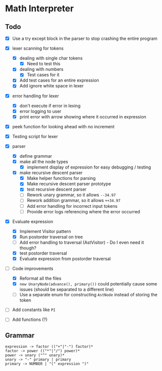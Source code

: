 # Math Interpreter



## Todo

 * [x] Use a try except block in the parser to stop crashing the entire program
* [x] lexer scanning for tokens
  * [x] dealing with single char tokens
    * [X] Need to test this
  * [x] dealing with numbers
    * [x] Test cases for it
  * [x] Add test cases for an entire expression
  * [x] Add ignore white space in lexer
* [x] error handling for lexer
  * [x] don't execute if error in lexing
  * [x] error logging to user
  * [x] print error with arrow showing where it occurred in expression
* [x] peek function for looking ahead with no increment
* [x] Testing script for lexer
* [x] parser
  * [x] define grammar
  * [x] make all the node types
    * [x] implement display of expression for easy debugging / testing
  * [x] make recursive descent parser
    * [x] Make helper functions for parsing
    * [x] Make recursive descent parser prototype
    * [x] test recursive descent parser
    * [ ] Rework unary grammar, so it allows `--34.97`
    * [ ] Rework addition grammar, so it allows `++34.97`
    * [ ] Add error handling for incorrect input tokens
    * [ ] Provide error logs referencing where the error occurred
* [x] Evaluate expression
  * [x] Implement Visitor pattern
  * [x] Run postorder traversal on tree
  * [ ] Add error handling to traversal (AstVisitor) - Do I even need it though?
  * [x] test postorder traversal
  * [x] Evaluate expression from postorder traversal
* [ ] Code improvements
  * [x] Reformat all the files
  * [x] `new UnaryNode(advance(), primary())` could potentially cause some issues (should be separated to a different line)
  * [ ] Use a separate enum for constructing `AstNode` instead of storing the token
* [ ] Add constants like `PI`
* [ ] Add functions (?)



## Grammar

```
expression -> factor (("+"|"-") factor)*
factor -> power (("*"|"/") power)*
power -> unary ("^" unary)*
unary -> "-" primary | primary
primary -> NUMBER | "(" expression ")"
```

